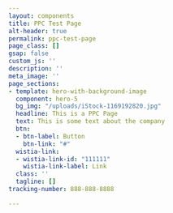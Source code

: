 ```yaml
---
layout: components
title: PPC Test Page
alt-header: true
permalink: ppc-test-page
page_class: []
gsap: false
custom_js: ''
description: ''
meta_image: ''
page_sections:
- template: hero-with-background-image
  component: hero-5
  bg_img: "/uploads/iStock-1169192820.jpg"
  headline: This is a PPC Page
  text: This is some text about the company
  btn:
  - btn-label: Button
    btn-link: "#"
  wistia-link:
  - wistia-link-id: "111111"
    wistia-link-label: Link
  class: ''
  tagline: []
tracking-number: 888-888-8888

---
```

